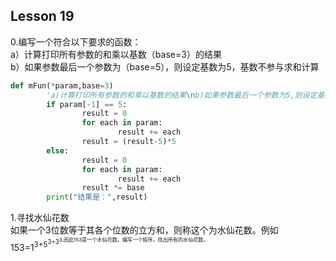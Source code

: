 ## Lesson 19
0.编写一个符合以下要求的函数：  
a）计算打印所有参数的和乘以基数（base=3）的结果  
b）如果参数最后一个参数为（base=5），则设定基数为5，基数不参与求和计算  
```python
def mFun(*param,base=3)
        'a)计算打印所有参数的和乘以基数的结果\nb)如果参数最后一个参数为5,则设定基数为5，基数不参与求和计算'
        if param[-1] == 5:
                result = 0
                for each in param:
                        result += each
                result = (result-5)*5
        else:
                result = 0
                for each in param:
                        result += each
                result *= base
        print("结果是：",result)
```
1.寻找水仙花数  
如果一个3位数等于其各个位数的立方和，则称这个为水仙花数。例如153=1<sup>3+5<sup>3+3<sup>3,因此153是一个水仙花数。编写一个程序，找出所有的水仙花数。
```python

```
